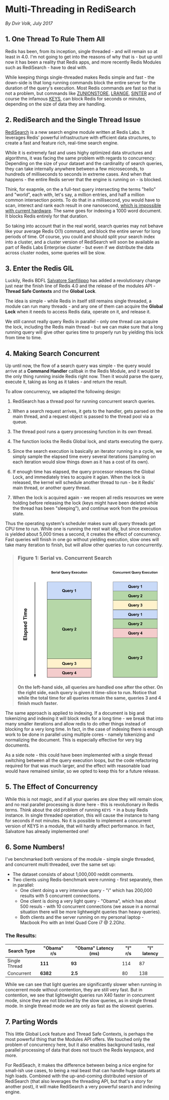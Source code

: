 # Multi-Threading in RediSearch

*By Dvir Volk, July 2017*

## 1. One Thread To Rule Them All

Redis has been, from its inception, single threaded - and will remain so at least in 4.0. I'm not going to get into the reasons of why that is - but up until now it has been a reality that Redis apps, and more recently Redis Modules such as RediSearch - have to deal with. 

While keeping things single-threaded makes Redis simple and fast - the down-side is that long running commands block the entire server for the duration of the query's execution. Most Redis commands are fast so that is not a problem, but commands like [ZUNIONSTORE](https://Redis.io/commands/zunionstore), [LRANGE](https://Redis.io/commands/lrange), [SINTER](https://Redis.io/commands/sinter) and of course the infamous [KEYS](https://Redis.io/commands/keys), can block Redis for seconds or minutes, depending on the size of data they are handling. 

## 2. RediSearch and the Single Thread Issue

[RediSearch](https://Redisearch.io) is a new search engine module written at Redis Labs. It leverages Redis' powerful infrastructure with efficient data structures, to create a fast and feature rich, real-time search engine. 

While it is extremely fast and uses highy optimized data structures and algorithms, it was facing the same problem with regards to concurrency: Depending on the size of your dataset and the cardinality of search queries, they can take internally anywhere between a few microseconds, to hundreds of milliseconds to seconds in extreme cases. And when that happens - the entire Redis server that the engine is running on - is blocked. 

Think, for exapmle, on the a full-text query intersecting the terms "hello" and "world", each with, let's say, a million entries, and half a million common intersection points. To do that in a millisecond, you would have to scan, interect and rank each result in one nanosecond, [which is impossible with current hardware](https://gist.github.com/jboner/2841832). The same goes for indexing a 1000 word document. It blocks Redis entirely for that duration.

So taking into account that in the real world, search queries may not behave like your average Redis O(1) command, and block the entire server for long periods of time. Of course, you could and should split your search index into a cluster, and a cluster version of RediSearch will soon be available as part of Redis Labs Enterprise cluster - but even if we distribute the data across cluster nodes, some queries will be slow.

## 3. Enter the Redis GIL

Luckily, Redis BDFL [Salvatore Sanfilippo](https://twitter.com/antirez) has added a revolutionary change just near the finish line of Redis 4.0 and the release of the modules API - **Thread Safe Contexts** and the **Global Lock**.

The idea is simple - while Redis in itself still remains single threaded, a module can run many threads - and any one of them can acquire the **Global Lock** when it needs to access Redis data, operate on it, and release it. 

We still cannot really query Redis in parallel - only one thread can acquire the lock, including the Redis main thread - but we can make sure that a long running query will give other quries time to properly run by yielding this lock from time to time.

## 4. Making Search Concurrent

Up until now, the flow of a search query was simple - the query would arrive at a **Command Handler** callbak in the Redis Module, and it would be the only thing running inside Redis right now. Then it would parse the query, execute it, taking as long as it takes - and return the result. 

To allow concurrency, we adapted the following design:

1. RediSearch has a thread pool for running concurrent search queries. 

2. When a search request arrives, it gets to the handler, gets parsed on the main thread, and a request object is passed to the thread pool via a queue.

3. The thread pool runs a query processing function in its own thread.

4. The function locks the Redis Global lock, and starts executing the query.

5. Since the search execution is basically an iterator running in a cycle, we simply sample the elapsed time every several iterations (sampling on each iteration would slow things down as it has a cost of its own).

6. If enough time has elapsed, the query processor releases the Global Lock, and immediately tries to acquire it agian. When the lock is released, the kernel will schedule another thread to run - be it Redis' main thread, or another query thread.

7. When the lock is acquired again - we reopen all redis resources we were holding before releasing the lock (keys might have been deleted while the thread has been "sleeping"), and continue work from the previous state. 

Thus the operating system's scheduler makes sure all query threads get CPU time to run. While one is running the rest wait idly, but since execution is yielded about 5,000 times a second, it creates the effect of concurrency. Fast queries will finish in one go without yielding execution, slow ones will take many iteration to finish, but will allow other queries to run concurrently. 

> ### Figure 1: Serial vs. Concurrent Search
> ![Figure 1: Serial vs. Concurrent Search](concurrency.png "Concurrency")
> **On the left-hand side, all queries are handled one after the other. On the right side, each query is given it time-slice to run. Notice that while the total time for all queries remain the same, queries 3 and 4 finish much faster.**


The same approach is applied to indexing. If a document is big and tokenizing and indexing it will block redis for a long time - we break that into many smaller iterations and allow redis to do other things instead of blocking for a very long time. In fact, in the case of indexing there is enough work to be done in parallel using multiple cores - namely tokenizing and normalizing the document. This is especially effective for very big documents.

As a side note - this could have been implemented with a single thread switching between all the query execution loops, but the code refactoring required for that was much larger, and the effect with reasonable load would have remained similar, so we opted to keep this for a future release.

## 5. The Effect of Concurrency

While this is not magic, and if all your queries are slow they will remain slow, and no real parallel processing is done here - this is revolutionary in Redis terms. Think about the old problem of running `KEYS *` in a busy Redis instance. In single threaded operation, this will cause the instance to hang for seconds if not minutes. No it is possible to implement a concurrent version of KEYS in a module, that will hardly affect performance. In fact, Salvatore has already implemented one!

## 6. Some Numbers!

I've benchmarked both versions of the module - simple single threaded, and concurrent multi threaded, over the same set up:

* The dataset consists of about 1,000,000 reddit comments.
* Two clients using Redis-benchmark were running  - first separately, then in parallel:
  * One client doing a very intensive query - "i" which has 200,000 results with 5 concurrent connections.
  * One client is doing a very light query - "Obama", which has about 500 resuls - with 10 concurrent connections (we assue in a normal situation there will be more lightweight queries than heavy queries).
  * Both clients and the server running on my personal laptop - Macbook Pro with an Intel Quad Core i7 @ 2.2Ghz.

### The Results:

| Search Type | "Obama" r/s | "Obama" Latency (ms) | "I" r/s | "I" latency |
|----| --- | --- | --- | --- |
| Single Thread | **111** | **93** |114 | 87 |
| Concurrent | **6382** | **2.5**| 80 | 138 |

While we can see that light queries are significantly slower when running in concerrent mode without contention, they are still very fast. But in contention, we see that lightweight queries run X40 faster in concurrent mode, since they are not blocked by the slow queries, as in single thread mode. In single thread mode we are only as fast as the slowest queries. 

## 7. Parting Words

This little Global Lock feature and Thread Safe Contexts, is perhaps the most powerful thing that the Modules API offers. We touched only the problem of concurrency here, but it also enables background tasks, real parallel processing of data that does not touch the Redis keyspace, and more.

For RediSeach, it makes the difference between being a nice engine for small-ish use cases, to being a real beast that can handle huge datasets at high loads. Combined with the up-and-coming distributed version of RediSearch (that also leverages the threading API, but that's a story for another post), it will make RediSearch a very powerful search and indexing engine.